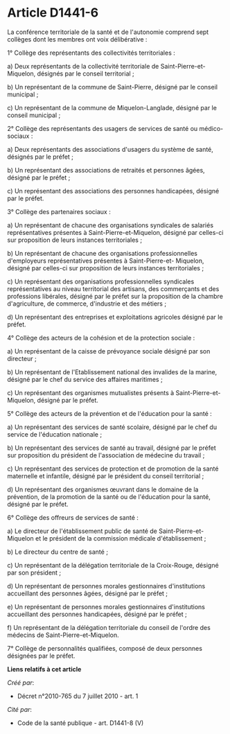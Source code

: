 # Article D1441-6

La conférence territoriale de la santé et de l'autonomie comprend sept collèges dont les membres ont voix délibérative : 

1° Collège des représentants des collectivités territoriales : 

a) Deux représentants de la collectivité territoriale de Saint-Pierre-et-Miquelon, désignés par le conseil territorial ; 

b) Un représentant de la commune de Saint-Pierre, désigné par le conseil municipal ; 

c) Un représentant de la commune de Miquelon-Langlade, désigné par le conseil municipal ; 

2° Collège des représentants des usagers de services de santé ou médico-sociaux : 

a) Deux représentants des associations d'usagers du système de santé, désignés par le préfet ; 

b) Un représentant des associations de retraités et personnes âgées, désigné par le préfet ; 

c) Un représentant des associations des personnes handicapées, désigné par le préfet. 

3° Collège des partenaires sociaux : 

a) Un représentant de chacune des organisations syndicales de salariés représentatives présentes à Saint-Pierre-et-Miquelon,
désigné par celles-ci sur proposition de leurs instances territoriales ; 

b) Un représentant de chacune des organisations professionnelles d'employeurs représentatives présentes à Saint-Pierre-et-
Miquelon, désigné par celles-ci sur proposition de leurs instances territoriales ; 

c) Un représentant des organisations professionnelles syndicales représentatives au niveau territorial des artisans, des
commerçants et des professions libérales, désigné par le préfet sur la proposition de la chambre d'agriculture, de commerce,
d'industrie et des métiers ; 

d) Un représentant des entreprises et exploitations agricoles désigné par le préfet. 

4° Collège des acteurs de la cohésion et de la protection sociale : 

a) Un représentant de la caisse de prévoyance sociale désigné par son directeur ; 

b) Un représentant de l'Etablissement national des invalides de la marine, désigné par le chef du service des affaires
maritimes ; 

c) Un représentant des organismes mutualistes présents à Saint-Pierre-et-Miquelon, désigné par le préfet. 

5° Collège des acteurs de la prévention et de l'éducation pour la santé : 

a) Un représentant des services de santé scolaire, désigné par le chef du service de l'éducation nationale ; 

b) Un représentant des services de santé au travail, désigné par le préfet sur proposition du président de l'association de
médecine du travail ; 

c) Un représentant des services de protection et de promotion de la santé maternelle et infantile, désigné par le président
du conseil territorial ; 

d) Un représentant des organismes œuvrant dans le domaine de la prévention, de la promotion de la santé ou de l'éducation
pour la santé, désigné par le préfet. 

6° Collège des offreurs de services de santé : 

a) Le directeur de l'établissement public de santé de Saint-Pierre-et-Miquelon et le président de la commission médicale
d'établissement ; 

b) Le directeur du centre de santé ; 

c) Un représentant de la délégation territoriale de la Croix-Rouge, désigné par son président ; 

d) Un représentant de personnes morales gestionnaires d'institutions accueillant des personnes âgées, désigné par le
préfet ; 

e) Un représentant de personnes morales gestionnaires d'institutions accueillant des personnes handicapées, désigné par le
préfet ; 

f) Un représentant de la délégation territoriale du conseil de l'ordre des médecins de Saint-Pierre-et-Miquelon. 

7° Collège de personnalités qualifiées, composé de deux personnes désignées par le préfet.

**Liens relatifs à cet article**

_Créé par_:

  - Décret n°2010-765 du 7 juillet 2010 - art. 1

_Cité par_:

  - Code de la santé publique - art. D1441-8 (V)

